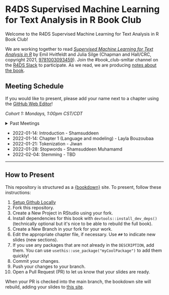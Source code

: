 # R4DS Supervised Machine Learning for Text Analysis in R Book Club

Welcome to the R4DS Supervised Machine Learning for Text Analysis in R Book Club!

We are working together to read [_Supervised Machine Learning for Text Analysis in R_](https://smltar.com/) by Emil Hvitfeldt and Julia Silge (Chapman and Hall/CRC, copyright 2021, [9781003093459](https://doi.org/10.1201/9781003093459)).
Join the #book_club-smltar channel on the [R4DS Slack](https://r4ds.io/join) to participate.
As we read, we are producing [notes about the book](https://r4ds.github.io/bookclub-smltar/).

## Meeting Schedule

If you would like to present, please add your name next to a chapter using the [GitHub Web Editor](https://youtu.be/d41oc2OMAuI)!

*Cohort 1: Mondays, 1:00pm CST/CDT*

<details>
  <summary> Past Meetings </summary>
  
(none yet)
</details>

- 2022-01-14: Introduction - Shamsuddeen
- 2022-01-14: Chapter 1 (Language and modeling) - Layla Bouzoubaa
- 2022-01-21: Tokenization -  Jiwan
- 2022-01-28: Stopwords -  Shamsuddeen Muhamamd
- 2022-02-04: Stemming -  TBD

<hr>


## How to Present

This repository is structured as a [{bookdown}](https://CRAN.R-project.org/package=bookdown) site.
To present, follow these instructions:

1. [Setup Github Locally](https://www.youtube.com/watch?v=hNUNPkoledI)
2. Fork this repository.
3. Create a New Project in RStudio using your fork.
4. Install dependencies for this book with `devtools::install_dev_deps()` (technically optional but it's nice to be able to rebuild the full book).
5. Create a New Branch in your fork for your work.
6. Edit the appropriate chapter file, if necessary. Use `##` to indicate new slides (new sections).
7. If you use any packages that are not already in the `DESCRIPTION`, add them. You can use `usethis::use_package("myCoolPackage")` to add them quickly!
8. Commit your changes.
9. Push your changes to your branch.
10. Open a Pull Request (PR) to let us know that your slides are ready.

When your PR is checked into the main branch, the bookdown site will rebuild, adding your slides to [this site](https://r4ds.github.io/bookclub-smltar/).
